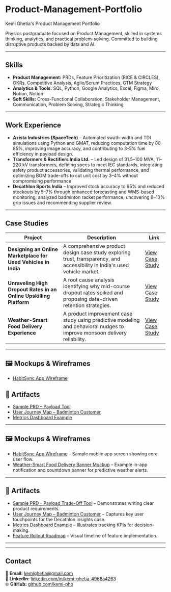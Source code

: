 # Product-Management-Portfolio
Kemi Ghetia's Product Management Portfolio


Physics postgraduate focused on Product Management, skilled in systems thinking, analytics, and practical problem-solving. Committed to building disruptive products backed by data and AI.

---

## Skills 
- **Product Management:** PRDs, Feature Prioritization (RICE & CIRCLES), OKRs, Competitive Analysis, Agile/Scrum Practices, GTM Strategy  
- **Analytics & Tools:** SQL, Python, Google Analytics, Excel, Figma, Miro, Notion, Notion  
- **Soft Skills:** Cross-Functional Collaboration, Stakeholder Management, Communication, Problem Solving, Strategic Thinking  

---

## Work Experience
- **Azista Industries (SpaceTech)** – Automated swath-width and TDI simulations using Python and GMAT, reducing computation time by 80–85%, improving image accuracy, and contributing to 3–5% fuel efficiency in payload design.
- **Transformers & Rectifiers India Ltd.** – Led design of 31.5–100 MVA, 11–220 kV transformers, defining specs to meet IEC standards, integrating safety product accessories, validating thermal performance, and optimizing BOM trade-offs to cut unit cost by 3–4% without compromising performance 
- **Decathlon Sports India** – Improved stock accuracy to 95% and reduced stockouts by 5–7% through enhanced forecasting and WMS-based monitoring; analyzed badminton racket performance, uncovering 8–10% grip issues and recommending supplier review.

---

## Case Studies

| Project | Description | Link |
|---------|-------------|------|
| **Designing an Online Marketplace for Used Vehicles in India** | A comprehensive product design case study exploring trust, transparency, and accessibility in India's used vehicle market. | [View Case Study](https://github.com/kemi-pho/product-management-portfolio/blob/main/Case-Studies/Designing-an-Online-Marketplace-for-Used-Vehicles-in-India.pdf) |
| **Unraveling High Dropout Rates in an Online Upskilling Platform** | A root cause analysis identifying why mid-course dropout rates spiked and proposing data-driven retention strategies. | [View Case Study](https://github.com/kemi-pho/product-management-portfolio/blob/main/Case-Studies/Unraveling-High-Dropout-Rates-in-an-Online-Upskilling-Platform.pdf) |
| **Weather-Smart Food Delivery Experience** | A product improvement case study using predictive modeling and behavioral nudges to improve monsoon delivery reliability. | [View Case Study](https://github.com/kemi-pho/product-management-portfolio/blob/main/Case-Studies/Weather-Smart-Food-Delivery-Experience.pdf) |

---

## 🖼 Mockups & Wireframes
- [HabitSync App Wireframe](Mockups/habit_app_wireframe.png)

## 📑 Artifacts
- [Sample PRD – Payload Tool](Artifacts/sample_prd_payload_tool.pdf)
- [User Journey Map – Badminton Customer](Artifacts/user_journey_badminton.png)
- [Metrics Dashboard Example](Artifacts/metrics_dashboard.png)

---

## 🖼 Mockups & Wireframes
- [HabitSync App Wireframe](Mockups/habit_app_wireframe.png) – Sample mobile app screen showing core user flow.
- [Weather-Smart Food Delivery Banner Mockup](Mockups/weather_smart_banner.png) – Example in-app notification and countdown banner for predictive weather alerts.

---

## 📑 Artifacts
- [Sample PRD – Payload Trade-Off Tool](Artifacts/sample_prd_payload_tool.pdf) – Demonstrates writing clear product requirements.
- [User Journey Map – Badminton Customer](Artifacts/user_journey_badminton.png) – Captures key user touchpoints for the Decathlon insights case.
- [Metrics Dashboard Example](Artifacts/metrics_dashboard.png) – Illustrates tracking KPIs for decision-making.
- [Feature Rollout Roadmap](Artifacts/feature_rollout_roadmap.png) – Visual timeline of feature implementation.

---

---

## Contact
📧 **Email:** [kemighetia@gmail.com](mailto:kemighetia@gmail.com)  
🔗 **LinkedIn:** [linkedin.com/in/kemi-ghetia-4968a4263](https://www.linkedin.com/in/kemi-ghetia-4968a4263)  
🌐 **GitHub:** [github.com/kemi-pho](https://github.com/kemi-pho)
